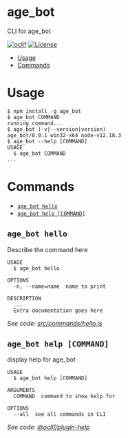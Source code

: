 age_bot
=======

CLI for age_bot

[![oclif](https://img.shields.io/badge/cli-oclif-brightgreen.svg)](https://oclif.io)
[![License](https://img.shields.io/badge/License-MIT-brightgreen.svg)](https://mit-license.org)

<!-- toc -->
* [Usage](#usage)
* [Commands](#commands)
<!-- tocstop -->
# Usage
<!-- usage -->
```sh-session
$ npm install -g age_bot
$ age_bot COMMAND
running command...
$ age_bot (-v|--version|version)
age_bot/0.0.1 win32-x64 node-v12.18.3
$ age_bot --help [COMMAND]
USAGE
  $ age_bot COMMAND
...
```
<!-- usagestop -->
# Commands
<!-- commands -->
* [`age_bot hello`](#age_bot-hello)
* [`age_bot help [COMMAND]`](#age_bot-help-command)

## `age_bot hello`

Describe the command here

```
USAGE
  $ age_bot hello

OPTIONS
  -n, --name=name  name to print

DESCRIPTION
  ...
  Extra documentation goes here
```

_See code: [src/commands/hello.js](https://github.com/IotaSpencer/age_bot/blob/v0.0.1/src/commands/hello.js)_

## `age_bot help [COMMAND]`

display help for age_bot

```
USAGE
  $ age_bot help [COMMAND]

ARGUMENTS
  COMMAND  command to show help for

OPTIONS
  --all  see all commands in CLI
```

_See code: [@oclif/plugin-help](https://github.com/oclif/plugin-help/blob/v3.2.9/src/commands/help.ts)_
<!-- commandsstop -->
